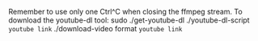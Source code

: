 Remember to use only one  Ctrl^C when closing the ffmpeg stream.
To download the youtube-dl tool: sudo ./get-youtube-dl
./youtube-dl-script `youtube link`
./download-video format `youtube link`
